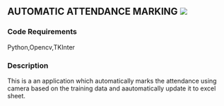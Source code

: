 ## AUTOMATIC ATTENDANCE MARKING [![](https://img.shields.io/github/license/sourcerer-io/hall-of-fame.svg?colorB=ff0000)](https://github.com/yaswanthpalaghat/Hand-Movement-Recognition-using-opencv/blob/master/LICENSE)  
### Code Requirements
Python,Opencv,TKInter

### Description



This is a an application which automatically marks the attendance using camera based on the training data and aautomatically update it to excel sheet.




